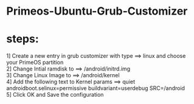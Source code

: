 # Primeos-Ubuntu-Grub-Customizer

# steps:

1] Create a new entry in grub customizer with type ==> linux and choose your PrimeOS partition      
2] Change Intial ramdisk to ==> /android/initrd.img      
3] Change Linux Image to ==> /android/kernel       
4] Add the following text to Kernel params ==> quiet androidboot.selinux=permissive buildvariant=userdebug SRC=/android      
5] Click OK and Save the configuration     

